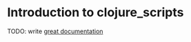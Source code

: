 # Introduction to clojure_scripts

TODO: write [great documentation](http://jacobian.org/writing/what-to-write/)
